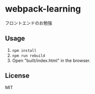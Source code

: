# webpack-learning
フロントエンドのお勉強

## Usage
1. `npm install`
2. `npm run rebuild`
3. Open "built/index.html" in the browser.

## License
MIT
